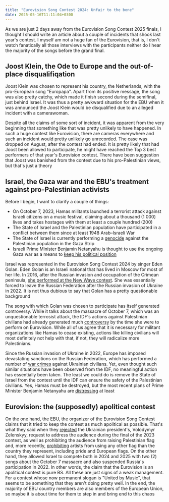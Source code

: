 ```yaml
---
title: "Eurovision Song Contest 2024: Unfair to the bone"
date: 2025-05-16T11:11:04+0300
---
```


As we are just 2 days away from the Eurovision Song Contest 2025 finals, I thought I should write an article about a couple of incidents that shook last year's contest. I myself am not a huge fan of the Eurovision, that is, I don't watch fanatically all those interviews with the participants neither do I hear the majority of the songs before the grand final.

## Joost Klein, the Ode to Europe and the out-of-place disqualifiqation

Joost Klein was chosen to represent his country, the Netherlands, with the pro-European song "Europapa". Apart from its positive message, the song was also pretty catchy, which made it finish second during the semifinal, just behind Israel. It was thus a pretty awkward situation for the EBU when it was announced the Joost Klein would be disqualified due to an alleged incident with a camerawoman.

Despite all the claims of some sort of incident, it was apparent from the very beginning that something like that was pretty unlikely to have happened. In such a huge contest like Eurovision, there are cameras everywhere and such an incident would pretty unlikely go unrecorded. The case was dropped on August, after the contest had ended. It is pretty likely that had Joost been allowed to participate, he might have reached the Top 3 best performers of that year's Eurovision contest. There have been suggestion that Joost was banished from the contest due to his pro-Palestinian views, but that's just a theory

## Israel, the Gaza war and the EBU's treatment against pro-Palestinian activists

Before I begin, I want to clarify a couple of things:

- On October 7, 2023, Hamas militants launched a terrorist attack against Israeli citizens on a music festival, claiming about a thousand (1 000) lives and takes hostages with them at least a couple hundred (200)
- The State of Israel and the Palestinian population have participated in a conflict between them since at least 1948 Arab–Israeli War
- The State of Israel is currently performing a [genocide](https://archive.today/20250410202716/https://www.un.org/unispal/document/un-special-committee-press-release-19nov24/) against the Palestinian population in the Gaza Strip
- Israeli Prime Minister Benjamin Netanyahu is thought to use the ongoing Gaza war as a means to [keep his political position](https://edition.cnn.com/2025/05/06/middleeast/analysis-netanyahu-war-over-hostage-deal-latam-intl)

Israel was represented in the Eurovision Song Contest 2024 by singer Eden Golan. Eden Golan is an Israeli national that has lived in Moscow for most of her life. In 2016, after the Russian invasion and occupation of the Crimean peninsula, [she performed at the New Wave contest](https://eng.obozrevatel.com/section-entertainment/news-she-performed-in-the-occupied-crimea-lived-in-russia-who-is-eden-golan-who-will-represent-israel-at-the-eurovision-song-contest-and-what-connects-her-to-ukraine-19-02-2024.html). She was essentially forced to leave the Russian Federation after the Russian invasion of Ukraine in 2022. It is not thus dubious to say that Golan has a pretty questionable background

The song with which Golan was chosen to participate has itself generated controversy. While it talks about the massacre of October 7, which was an unquestionable terrosist attack, the IDF's actions against Palestinian civilians had already generated much [controversy](https://www.aljazeera.com/news/2023/12/21/idf-executed-palestinian-men-in-front-of-their-families-un-confirms) by the time she were to perform on Eurovision. While all of us agree that it is necessary for militant organizations like Hamas to cease existing, actions like killing civilians will most definitely not help with that, if not, they will radicalize more Palestinians.

Since the Russian invasion of Ukraine in 2022, Europe has imposed devastating sanctions on the Russian Federation, which has performed a number of [war crimes](https://news.un.org/en/story/2023/10/1142617) against Ukrainian civilians. Yet, even thought such similar situations have been observed from the IDF, no meaningful action has essentially been taken. The least we could do is remove the State of Israel from the contest until the IDF can ensure the safety of the Palestinian civilians. Yes, Hamas must be destroyed, but the most recent plans of Prime Minister Benjamin Netanyahu are [distressing](https://www.cbsnews.com/news/israel-gaza-war-hamas-offensive-expanding-expel-palestinians/) at least

## Eurovision: the (supposedly) apolitical contest

On the one hand, the EBU, the organizer of the Eurovision Song Contest claims that it tried to keep the contest as much apolitical as possible. That's what they said when they [rejected](https://variety.com/2023/tv/global/volodymyr-zelenskyy-banned-eurovision-ukraine-1235610926/) the Ukrainian president's, Volodymyr Zelenskyy, request to address the audience during the final of the 2023 contest, as well as prohibiting the audience from raising Palestinian flag and, more recently, [prohibiting](https://edition.cnn.com/2025/04/30/entertainment/eurovision-2025-flag-restrictions-scli-intl/index.html) artists from using any other flag than the country they represent, including pride and European flags. On the other hand, they allowed Israel to compete both in 2024 and 2025 with two (2) songs about the October 7 massacre and also suspended Russia's participation in 2022. In other words, the claim that the Eurovision is an apolitical contest is pure BS. All these are just signs of a weak management. For a contest whose now permanent slogan is "United by Music", that seems to be something that they aren't doing pretty well. In the end, the majority of EBU country members are also members of the European Union, so maybe it is about time for them to step in and bring end to this chaos
